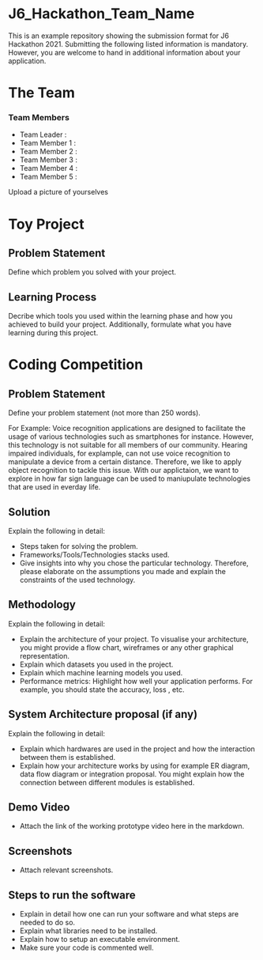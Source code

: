 # J6_Hackathon_Team_Name
This is an example repository showing the submission format for J6 Hackathon 2021.
Submitting the following listed information is mandatory. 
However, you are welcome to hand in additional information about your application.

# The Team
### Team Members
* Team Leader : 
* Team Member 1 : 
* Team Member 2 :
* Team Member 3 : 
* Team Member 4 : 
* Team Member 5 : 

Upload a picture of yourselves

# Toy Project
## Problem Statement
Define which problem you solved with your project.

## Learning Process
Decribe which tools you used within the learning phase and how you achieved to build your project. Additionally, formulate what you have learning during this project.

 
# Coding Competition
## Problem Statement
Define your problem statement (not more than 250 words).

For Example: Voice recognition applications are designed to facilitate the usage of various technologies such as smartphones for instance. However, this technology is not suitable for all members of our community. Hearing impaired individuals, for explample, can not use voice recognition to manipulate a device from a certain distance. Therefore, we like to apply object recognition to tackle this issue. With our applictaion, we want to explore in how far sign language can be used to maniupulate technologies that are used in everday life. 

## Solution
Explain the following in detail:
* Steps taken for solving the problem.
* Frameworks/Tools/Technologies stacks used.
* Give insights into why you chose the particular technology. Therefore, please elaborate on the assumptions you made and explain the constraints of the used technology.

## Methodology 
Explain the following in detail:
  * Explain the architecture of your project. To visualise your architecture, you might provide a flow chart, wireframes or any other graphical representation. 
  * Explain which datasets you used in the project. 
  * Explain which machine learning models you used.
  * Performance metrics: Highlight how well your application performs. For example, you should state the accuracy, loss , etc.

## System Architecture proposal (if any)
Explain the following in detail:
  * Explain which hardwares are used in the project and how the interaction between them is established. 
  * Explain how your architecture works by using for example ER diagram, data flow diagram or integration proposal. You might explain how the connection between different modules is established.


## Demo Video
* Attach the link of the working prototype video here in the markdown.

## Screenshots
* Attach relevant screenshots.

## Steps to run the software
* Explain in detail how one can run your software and what steps are needed to do so.
* Explain what libraries need to be installed.
* Explain how to setup an executable environment.
* Make sure your code is commented well.
